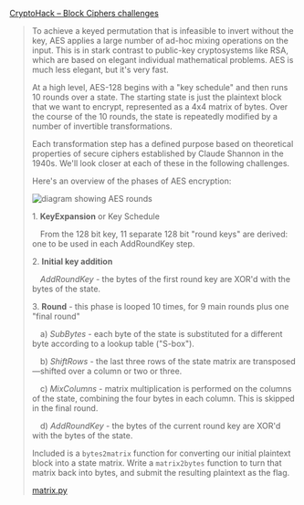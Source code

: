 [CryptoHack – Block Ciphers challenges](https://cryptohack.org/challenges/aes/)

> To achieve a keyed permutation that is infeasible to invert without the key, AES applies a large number of ad-hoc mixing operations on the input. This is in stark contrast to public-key cryptosystems like RSA, which are based on elegant individual mathematical problems. AES is much less elegant, but it's very fast.
>
> At a high level, AES-128 begins with a "key schedule" and then runs 10 rounds over a state. The starting state is just the plaintext block that we want to encrypt, represented as a 4x4 matrix of bytes. Over the course of the 10 rounds, the state is repeatedly modified by a number of invertible transformations.
>
> Each transformation step has a defined purpose based on theoretical properties of secure ciphers established by Claude Shannon in the 1940s. We'll look closer at each of these in the following challenges.
>
> Here's an overview of the phases of AES encryption:
>
> ![diagram showing AES rounds](https://cryptohack.org/static/img/aes/Structure.png)
>
> 1\. **KeyExpansion** or Key Schedule
>
>  From the 128 bit key, 11 separate 128 bit "round keys" are derived: one to be used in each AddRoundKey step.
>
> 2\. **Initial key addition**
>
>  _AddRoundKey_ - the bytes of the first round key are XOR'd with the bytes of the state.
>
> 3\. **Round** - this phase is looped 10 times, for 9 main rounds plus one "final round"
>
>  a) _SubBytes_ - each byte of the state is substituted for a different byte according to a lookup table ("S-box").
>
>  b) _ShiftRows_ - the last three rows of the state matrix are transposed—shifted over a column or two or three.
>
>  c) _MixColumns_ - matrix multiplication is performed on the columns of the state, combining the four bytes in each column. This is skipped in the final round.
>
>  d) _AddRoundKey_ - the bytes of the current round key are XOR'd with the bytes of the state.
>
> Included is a `bytes2matrix` function for converting our initial plaintext block into a state matrix. Write a `matrix2bytes` function to turn that matrix back into bytes, and submit the resulting plaintext as the flag.
>
> [matrix.py](https://cryptohack.org/static/challenges/matrix_e1b463dddbee6d17959618cf370ff1a5.py)
